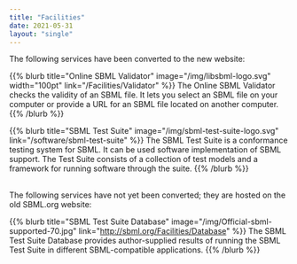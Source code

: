 ```yaml
---
title: "Facilities"
date: 2021-05-31
layout: "single"
---
```


The following services have been converted to the new website:

{{% blurb title="Online SBML Validator" image="/img/libsbml-logo.svg" width="100pt" link="/Facilities/Validator" %}}
The Online SBML Validator checks the validity of an SBML file. It lets you select an SBML file on your computer or provide a URL for an SBML file located on another computer.
{{% /blurb %}}

{{% blurb title="SBML Test Suite" image="/img/sbml-test-suite-logo.svg" link="/software/sbml-test-suite" %}}
The SBML Test Suite is a conformance testing system for SBML.  It can be used software implementation of SBML support.  The Test Suite consists of a collection of test models and a framework for running software through the suite.
{{% /blurb %}}

<br>
The following services have not yet been converted; they are hosted on the old SBML.org website:

{{% blurb title="SBML Test Suite Database" image="/img/Official-sbml-supported-70.jpg" link="http://sbml.org/Facilities/Database" %}}
The SBML Test Suite Database provides author-supplied results of running the SBML Test Suite in different SBML-compatible applications.
{{% /blurb %}}
